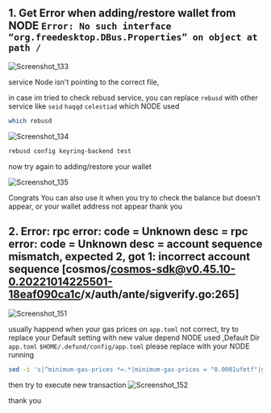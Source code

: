 ## 1. Get Error when adding/restore wallet from NODE `Error: No such interface “org.freedesktop.DBus.Properties” on object at path /`

![Screenshot_133](https://user-images.githubusercontent.com/81378817/201504090-7a011812-5a4f-4581-842b-b8de04a81bc4.jpg)

service Node isn't pointing to the correct file,

in case im tried to check rebusd service, you can replace `rebusd` with other service like `seid` `haqqd` `celestiad` which NODE used
```bash
which rebusd
```
![Screenshot_134](https://user-images.githubusercontent.com/81378817/201504146-ab8b255d-1036-416d-b5d4-d1eb5ee8ce98.jpg)

```bash
rebusd config keyring-backend test
```
now try again to adding/restore your wallet

![Screenshot_135](https://user-images.githubusercontent.com/81378817/201504238-36d4531d-566a-41ea-b0ca-956bd205cdce.jpg)


Congrats 
You can also use it when you try to check the balance but doesn't appear, or your wallet address not appear
thank you 

## 2. Error: rpc error: code = Unknown desc = rpc error: code = Unknown desc = account sequence mismatch, expected 2, got 1: incorrect account sequence [cosmos/cosmos-sdk@v0.45.10-0.20221014225501-18eaf090ca1c/x/auth/ante/sigverify.go:265]

![Screenshot_151](https://user-images.githubusercontent.com/81378817/202712718-c8aded26-d7a7-459b-8e44-36cbe6de887a.jpg)

usually happend when your gas prices on `app.toml` not correct, try to replace your Default setting with new value depend NODE used ,Default Dir `app.toml`  `$HOME/.defund/config/app.toml` please replace with your NODE running 
```bash
sed -i 's|^minimum-gas-prices *=.*|minimum-gas-prices = "0.0001ufetf"|g' $HOME/.defund/config/app.toml
```
then try to execute new transaction 
![Screenshot_152](https://user-images.githubusercontent.com/81378817/202713966-abb5c1f2-dafe-4697-a3e0-6179732bf721.jpg)

thank you
